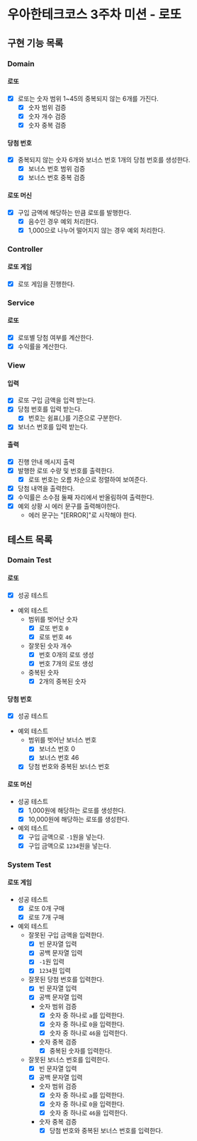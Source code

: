 # 우아한테크코스 3주차 미션 - 로또

## 구현 기능 목록

### Domain

#### 로또

- [x] 로또는 숫자 범위 1~45의 중복되지 않는 6개를 가진다.
    - [x] 숫자 범위 검증
    - [x] 숫자 개수 검증
    - [x] 숫자 중복 검증

#### 당첨 번호

- [x] 중복되지 않는 숫자 6개와 보너스 번호 1개의 당첨 번호를 생성한다.
    - [x] 보너스 번호 범위 검증
    - [x] 보너스 번호 중복 검증

#### 로또 머신

- [x] 구입 금액에 해당하는 만큼 로또를 발행한다.
    - [x] 음수인 경우 예외 처리한다.
    - [x] 1,000으로 나누어 떨어지지 않는 경우 예외 처리한다.

### Controller

#### 로또 게임

- [x] 로또 게임을 진행한다.

### Service

#### 로또

- [x] 로또별 당첨 여부를 계산한다.
- [x] 수익률을 계산한다.

### View

#### 입력

- [x] 로또 구입 금액을 입력 받는다.
- [x] 당첨 번호를 입력 받는다.
    - [x] 번호는 쉼표(,)를 기준으로 구분한다.
- [x] 보너스 번호를 입력 받는다.

#### 출력

- [x] 진행 안내 메시지 출력
- [x] 발행한 로또 수량 및 번호를 출력한다.
    - [x] 로또 번호는 오름 차순으로 정렬하여 보여준다.
- [x] 당첨 내역을 출력한다.
- [x] 수익률은 소수점 둘째 자리에서 반올림하여 출력한다.
- [x] 예외 상황 시 에러 문구를 출력해야한다.
    - 에러 문구는 "[ERROR]"로 시작해야 한다.

## 테스트 목록

### Domain Test

#### 로또

- [x] 성공 테스트
- 예외 테스트
    - 범위를 벗어난 숫자
        - [x] 로또 번호 `0`
        - [x] 로또 번호 `46`
    - 잘못된 숫자 개수
        - [x] 번호 0개의 로또 생성
        - [x] 번호 7개의 로또 생성
    - 중복된 숫자
        - [x] 2개의 중복된 숫자

#### 당첨 번호

- [x] 성공 테스트
- 예외 테스트
    - 범위를 벗어난 보너스 번호
        - [x] 보너스 번호 0
        - [x] 보너스 번호 46
    - [x] 당첨 번호와 중복된 보너스 번호

#### 로또 머신

- 성공 테스트
    - [x] 1,000원에 해당하는 로또를 생성한다.
    - [x] 10,000원에 해당하는 로또를 생성한다.
- 예외 테스트
    - [x] 구입 금액으로 `-1`원을 넣는다.
    - [x] 구입 금액으로 `1234`원을 넣는다.

### System Test

#### 로또 게임

- 성공 테스트
    - [x] 로또 0개 구매
    - [x] 로또 7개 구매
- 예외 테스트
    - 잘못된 구입 금액을 입력한다.
        - [x] 빈 문자열 입력
        - [x] 공백 문자열 입력
        - [x] `-1`원 입력
        - [x] `1234`원 입력
    - 잘못된 당첨 번호를 입력한다.
        - [x] 빈 문자열 입력
        - [x] 공백 문자열 입력
        - 숫자 범위 검증
            - [x] 숫자 중 하나로 `a`를 입력한다.
            - [x] 숫자 중 하나로 `0`을 입력한다.
            - [x] 숫자 중 하나로 `46`을 입력한다.
        - 숫자 중복 검증
            - [x] 중복된 숫자를 입력한다.
    - 잘못된 보너스 번호를 입력한다.
        - [x] 빈 문자열 입력
        - [x] 공백 문자열 입력
        - 숫자 범위 검증
            - [x] 숫자 중 하나로 `a`를 입력한다.
            - [x] 숫자 중 하나로 `0`을 입력한다.
            - [x] 숫자 중 하나로 `46`을 입력한다.
        - 숫자 중복 검증
            - [x] 당첨 번호와 중복된 보너스 번호를 입력한다.
